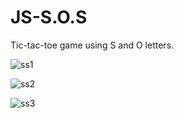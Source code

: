 # JS-S.O.S
Tic-tac-toe game using S and O letters.

![ss1](https://user-images.githubusercontent.com/82018465/150239246-5ce9c751-5b2c-4bc5-9ecf-ad523c8f976e.png)

![ss2](https://user-images.githubusercontent.com/82018465/150239255-92a63de4-7538-4db5-beee-236896ea405f.png)

![ss3](https://user-images.githubusercontent.com/82018465/150239257-1248240e-d3f4-4c42-8c04-612f7ef17e88.png)
